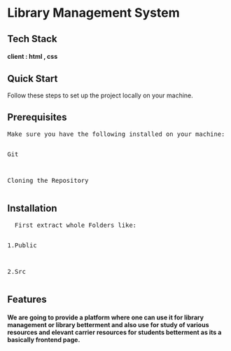 <h1>Library Management System </h1>
<h2>Tech Stack</h2>
<h4>client : html , css </h4>

<h2>Quick Start</h2>
Follow these steps to set up the project locally on your machine.

<h2>Prerequisites</h2>
<pre>Make sure you have the following installed on your machine:

Git

Cloning the Repository
</pre>
<H2>Installation</H2>
<Pre>
  First extract whole Folders like:

1.Public

2.Src
</Pre>
<h2>Features</h2>
<h4>
  We are going to provide a platform where one can use it for library management or library betterment and also use for study of various resources and elevant carrier resources for students betterment as its a 
  basically frontend page.
</h4>
